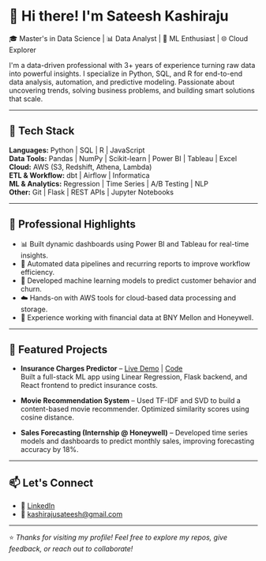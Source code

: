 # 👋 Hi there! I'm Sateesh Kashiraju

🎓 Master's in Data Science | 📊 Data Analyst | 🧠 ML Enthusiast | 🌐 Cloud Explorer

I'm a data-driven professional with 3+ years of experience turning raw data into powerful insights. I specialize in Python, SQL, and R for end-to-end data analysis, automation, and predictive modeling. Passionate about uncovering trends, solving business problems, and building smart solutions that scale.

---

## 🔧 Tech Stack

**Languages:** Python | SQL | R | JavaScript  
**Data Tools:** Pandas | NumPy | Scikit-learn | Power BI | Tableau | Excel  
**Cloud:** AWS (S3, Redshift, Athena, Lambda)  
**ETL & Workflow:** dbt | Airflow | Informatica  
**ML & Analytics:** Regression | Time Series | A/B Testing | NLP  
**Other:** Git | Flask | REST APIs | Jupyter Notebooks  

---

## 💼 Professional Highlights

- 📊 Built dynamic dashboards using Power BI and Tableau for real-time insights.
- 🧹 Automated data pipelines and recurring reports to improve workflow efficiency.
- 🧠 Developed machine learning models to predict customer behavior and churn.
- ☁️ Hands-on with AWS tools for cloud-based data processing and storage.
- 🏦 Experience working with financial data at BNY Mellon and Honeywell.

---

## 🚀 Featured Projects

- **Insurance Charges Predictor** – [Live Demo](https://linear-regression-blush.vercel.app) | [Code](https://github.com/sateeshkashiraju/insurance-predictor)  
  Built a full-stack ML app using Linear Regression, Flask backend, and React frontend to predict insurance costs.

- **Movie Recommendation System** – Used TF-IDF and SVD to build a content-based movie recommender. Optimized similarity scores using cosine distance.

- **Sales Forecasting (Internship @ Honeywell)** – Developed time series models and dashboards to predict monthly sales, improving forecasting accuracy by 18%.

---

## 📫 Let's Connect

- 💼 [LinkedIn](https://www.linkedin.com/in/sateeshkashiraju)
- 📧 kashirajusateesh@gmail.com

---

⭐ *Thanks for visiting my profile! Feel free to explore my repos, give feedback, or reach out to collaborate!*
